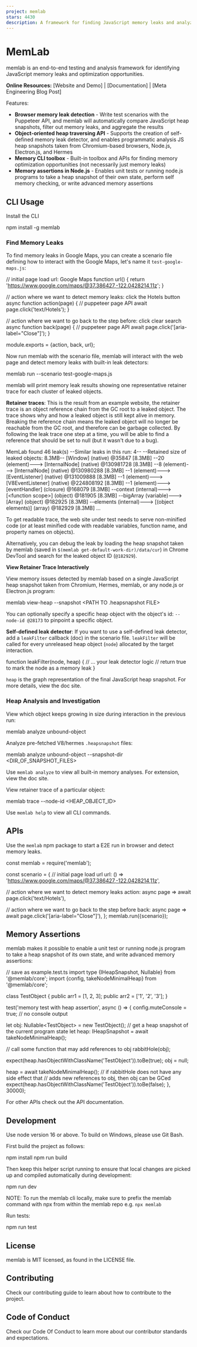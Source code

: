 ```yaml
---
project: memlab
stars: 4430
description: A framework for finding JavaScript memory leaks and analyzing heap snapshots
---
```


MemLab
======

memlab is an end-to-end testing and analysis framework for identifying JavaScript memory leaks and optimization opportunities.

**Online Resources:** \[Website and Demo\] | \[Documentation\] | \[Meta Engineering Blog Post\]

Features:

-   **Browser memory leak detection** - Write test scenarios with the Puppeteer API, and memlab will automatically compare JavaScript heap snapshots, filter out memory leaks, and aggregate the results
-   **Object-oriented heap traversing API** - Supports the creation of self-defined memory leak detector, and enables programmatic analysis JS heap snapshots taken from Chromium-based browsers, Node.js, Electron.js, and Hermes
-   **Memory CLI toolbox** - Built-in toolbox and APIs for finding memory optimization opportunities (not necessarily just memory leaks)
-   **Memory assertions in Node.js** - Enables unit tests or running node.js programs to take a heap snapshot of their own state, perform self memory checking, or write advanced memory assertions

CLI Usage
---------

Install the CLI

npm install -g memlab

### Find Memory Leaks

To find memory leaks in Google Maps, you can create a scenario file defining how to interact with the Google Maps, let's name it `test-google-maps.js`:

// initial page load url: Google Maps
function url() {
  return 'https://www.google.com/maps/@37.386427,-122.0428214,11z';
}

// action where we want to detect memory leaks: click the Hotels button
async function action(page) {
  // puppeteer page API
  await page.click('text/Hotels');
}

// action where we want to go back to the step before: click clear search
async function back(page) {
  // puppeteer page API
  await page.click('\[aria-label="Close"\]');
}

module.exports \= {action, back, url};

Now run memlab with the scenario file, memlab will interact with the web page and detect memory leaks with built-in leak detectors:

memlab run --scenario test-google-maps.js

memlab will print memory leak results showing one representative retainer trace for each cluster of leaked objects.

**Retainer traces**: This is the result from an example website, the retainer trace is an object reference chain from the GC root to a leaked object. The trace shows why and how a leaked object is still kept alive in memory. Breaking the reference chain means the leaked object will no longer be reachable from the GC root, and therefore can be garbage collected. By following the leak trace one step at a time, you will be able to find a reference that should be set to null (but it wasn't due to a bug).

MemLab found 46 leak(s)
--Similar leaks in this run: 4--
--Retained size of leaked objects: 8.3MB--
\[Window\] (native) @35847 \[8.3MB\]
  --20 (element)---\>  \[InternalNode\] (native) @130981728 \[8.3MB\]
  --8 (element)---\>  \[InternalNode\] (native) @130980288 \[8.3MB\]
  --1 (element)---\>  \[EventListener\] (native) @131009888 \[8.3MB\]
  --1 (element)---\>  \[V8EventListener\] (native) @224808192 \[8.3MB\]
  --1 (element)---\>  \[eventHandler\] (closure) @168079 \[8.3MB\]
  --context (internal)---\>  \[<function scope\>\] (object) @181905 \[8.3MB\]
  --bigArray (variable)---\>  \[Array\] (object) @182925 \[8.3MB\]
  --elements (internal)---\>  \[(object elements)\] (array) @182929 \[8.3MB\]
...

To get readable trace, the web site under test needs to serve non-minified code (or at least minified code with readable variables, function name, and property names on objects).

Alternatively, you can debug the leak by loading the heap snapshot taken by memlab (saved in `$(memlab get-default-work-dir)/data/cur`) in Chrome DevTool and search for the leaked object ID (`@182929`).

**View Retainer Trace Interactively**

View memory issues detected by memlab based on a single JavaScript heap snapshot taken from Chromium, Hermes, memlab, or any node.js or Electron.js program:

memlab view-heap --snapshot <PATH TO .heapsnapshot FILE\>

You can optionally specify a specific heap object with the object's id: `--node-id @28173` to pinpoint a specific object.

**Self-defined leak detector**: If you want to use a self-defined leak detector, add a `leakFilter` callback (doc) in the scenario file. `leakFilter` will be called for every unreleased heap object (`node`) allocated by the target interaction.

function leakFilter(node, heap) {
  // ... your leak detector logic
  // return true to mark the node as a memory leak
}

`heap` is the graph representation of the final JavaScript heap snapshot. For more details, view the doc site.

### Heap Analysis and Investigation

View which object keeps growing in size during interaction in the previous run:

memlab analyze unbound-object

Analyze pre-fetched V8/hermes `.heapsnapshot` files:

memlab analyze unbound-object --snapshot-dir <DIR\_OF\_SNAPSHOT\_FILES\>

Use `memlab analyze` to view all built-in memory analyses. For extension, view the doc site.

View retainer trace of a particular object:

memlab trace --node-id <HEAP\_OBJECT\_ID\>

Use `memlab help` to view all CLI commands.

APIs
----

Use the `memlab` npm package to start a E2E run in browser and detect memory leaks.

const memlab \= require('memlab');

const scenario \= {
  // initial page load url
  url: () \=> 'https://www.google.com/maps/@37.386427,-122.0428214,11z',

  // action where we want to detect memory leaks
  action: async page \=> await page.click('text/Hotels'),

  // action where we want to go back to the step before
  back: async page \=> await page.click('\[aria-label="Close"\]'),
};
memlab.run({scenario});

Memory Assertions
-----------------

memlab makes it possible to enable a unit test or running node.js program to take a heap snapshot of its own state, and write advanced memory assertions:

// save as example.test.ts
import type {IHeapSnapshot, Nullable} from '@memlab/core';
import {config, takeNodeMinimalHeap} from '@memlab/core';

class TestObject {
  public arr1 \= \[1, 2, 3\];
  public arr2 \= \['1', '2', '3'\];
}

test('memory test with heap assertion', async () \=> {
  config.muteConsole \= true; // no console output

  let obj: Nullable<TestObject\> \= new TestObject();
  // get a heap snapshot of the current program state
  let heap: IHeapSnapshot \= await takeNodeMinimalHeap();

  // call some function that may add references to obj
  rabbitHole(obj);

  expect(heap.hasObjectWithClassName('TestObject')).toBe(true);
  obj \= null;

  heap \= await takeNodeMinimalHeap();
  // if rabbitHole does not have any side effect that
  // adds new references to obj, then obj can be GCed
  expect(heap.hasObjectWithClassName('TestObject')).toBe(false);
}, 30000);

For other APIs check out the API documentation.

Development
-----------

Use node version 16 or above. To build on Windows, please use Git Bash.

First build the project as follows:

npm install
npm run build

Then keep this helper script running to ensure that local changes are picked up and compiled automatically during development:

npm run dev

NOTE: To run the memlab cli locally, make sure to prefix the memlab command with npx from within the memlab repo e.g. `npx memlab`

Run tests:

npm run test

License
-------

memlab is MIT licensed, as found in the LICENSE file.

Contributing
------------

Check our contributing guide to learn about how to contribute to the project.

Code of Conduct
---------------

Check our Code Of Conduct to learn more about our contributor standards and expectations.
